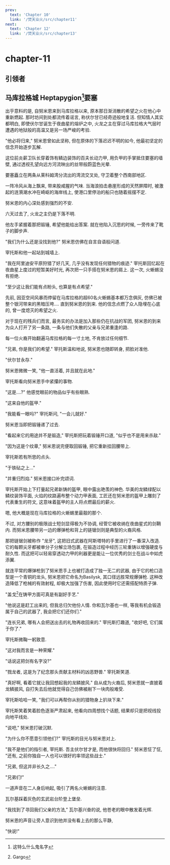 ```yaml
---
prev:
  text: 'Chapter 10'
  link: '/焚天业火/src/chapter11'
next:
  text: 'Chapter 12'
  link: '/焚天业火/src/chapter13'
---
```


# chapter-11

## 引领者

## 马库拉格城 Heptapygion[^1]要塞

出乎意料的是, 自努米恩来到马库拉格以来, 原本那日渐消散的希望之火在他心中重新燃起. 那时坊间到处都流传着谣言, 称伏尔甘已经奇迹般地复活. 但知情人其实都明白, 即使伏尔甘诞生于夜曲星的熔炉之中, 火龙之主在穿过马库拉格大气层时遭遇的地狱般的高温又是另一场严峻的考验.

"他必将归来," 努米恩曾如此坚称, 但在原体的下落迟迟不明的如今, 他最初坚定的信念开始逐步瓦解.

这位前炎薪卫队长穿着饰有鳞边装饰的百夫长动力甲, 用负甲的手掌抵住要塞的墙壁, 通过透视孔望向远方河流映出的丝带般蔚蓝色光晕.

要塞矗立在两条从莱科姆湾分流出的湾流交叉处, 守卫着整个西南部地区.

一阵冷风从海上飘来, 带来股咸腥的气味. 当海浪拍击悬崖形成的天然屏障时, 被激起的涟漪潮水冲在崎岖的海岸线上, 使港口里停泊的船只也随着摇摆不定.

努米恩的内心深处感到强烈的不安.

六天过去了, 火龙之主仍是下落不明.

他左手紧握着那把锻锤, 希望他能给出答案. 就在他陷入沉思的时候, 一旁传来了靴子的脚步声.

"我们为什么还是没找到他?" 努米恩仿佛在自言自语般问道.

宰托斯和他一起站到城墙上.

"我在阿里迪安平原狩猎了好几天, 几乎没有发现任何猎物的痕迹." 宰托斯回忆起在夜曲星上度过的短暂美好时光, 再次把一只手搭在努米恩的肩上. 这一次, 火蜥蜴没有拒绝.

"至少这让我们能有点盼头, 也算是有点希望."

先前, 因亚空间风暴而停留在马库拉格的超60名火蜥蜴基本都万念俱灰, 仿佛已被整个银河带来的黑暗压垮.... 直到努米恩的到来. 他的信念点燃了众人隐埋在心底的, 曾一度熄灭的希望之火.

对于现在的残兵们而言, 最务实的办法是加入那些仍在抗战的军团, 努米恩的到来为众人打开了另一条路, 一条与他们失散的父亲与兄弟重逢的路.

每一位火裔开始翻遍马库拉格的每一寸土地, 不肯放过任何细节.

"兄弟, 你是我们的希望." 宰托斯温和地说, 努米恩也随即转身, 把脸对准他.

"伏尔甘永存."

努米恩微微一笑, "他一直活着, 并且就在此地."

宰托斯看向努米恩手中紧攥的事物.

"这是....?" 他感觉眼前的物品似乎有些眼熟.

"这来自他的盔甲."

"我能看一眼吗?" 宰托斯问, "一会儿就好."

努米恩当即把锻锤递了过去.

"看起来它的用途并不是锻造," 宰托斯把玩着锻锤开口道, "似乎也不是用来杀敌."

"因为这是个纹章," 努米恩说完便取回锻锤, 把它重新挂回腰带上.

宰托斯若有所思的点头.

"于铁砧之上..."

"并重归烈焰." 努米恩接口补完颂词.

宰托斯开始上下打量起兄弟新铸的盔甲, 眼中露出艳羡的神色. 华美的龙鳞绿配以鳞纹装饰平面, 火焰的纹路遍布整个动力甲表面, 工匠还在努米恩的盔甲上雕刻了代表重生的符文, 这意味着盔甲的主人将点燃最后的薪火.

嗯, 他大概是现在马库拉格的火蜥蜴里最靓的那个.

不过, 对方腰别的极限战士短剑显得极为不协调, 经管它被收纳在夜曲星式的剑鞘内. 而努米恩腰带另一边的爆弹枪和背上的链锯剑则是典型的火裔风格.

那把链锯剑被称作 "龙牙", 这把旧式武器在阿斯塔特的手里进行了一番深入改造. 它的每颗尖牙都被单分子分解立场包裹, 在锻造过程中经历三轮重铸以增强硬度与耐久性. 而这把可以轻易穿透动力甲的利器更是能让一位优秀的剑士在战斗中如虎添翼.

就连平常的爆弹枪到了努米恩手上也被打造成了独一无二的武器, 由于它的枪口造型是一个青铜的龙头, 努米恩把它命名为Basilysk, 其口径远胜常规爆弹枪. 这种改造降低了枪械的有效射程, 却极大加强了伤害, 因此使用时它还需搭配特质子弹.

"盖戈[^2]在铸甲方面可真是有副好手艺."

"他说这是赶工出来的, 但我总归欠他份人情. 你和瓦尔基也一样, 等我有机会锻造属于自己的武器了, 我会把它们还你们."

"连长兄弟, 哪有人会把送出去的礼物再收回来的." 宰托斯打趣道, "收好吧, 它们属于你了."

宰托斯微鞠一躬致意.

"这对我而言是一种荣耀."

"话说这把剑有名字没?"

"戮龙者, 这是为了纪念那头贡献主材料的凶恶野兽." 宰托斯笑道.

"真好啊, 看着它就让我回想起我的龙鳞披风." 自从成为火裔后, 努米恩就一直披着龙鳞披风, 自打失去后他就觉得自己仿佛被剐下一块肉般难受.

宰托斯哈哈一笑, "我们可以再帮你从别的猎物身上扒块下来."

宰托斯笑着笑着脸色逐渐严肃起来, 他看向四周想找个话题, 结果却只是把视线投向地平线处.

"说吧," 努米恩打破沉默.

"为什么你不愿意引领他们?" 宰托斯的目光与努米恩对上.

"我不是他们的指引者, 宰托斯. 吾主伏尔甘才是, 而他很快将回归." 努米恩怔了怔, "还有, 之前你独自一人也可以很好的率领这些战士."

"兄弟, 但这并非长久之...."

"兄弟们!"

一道声音在二人身后响起, 吸引了两名火蜥蜴的注意.

瓦尔基踩着灰色的玄武岩台阶登上堡垒.

"我找到了寻回我们父亲的方法," 瓦尔基兴奋的说, 他苍老的眼中散发着光辉.

努米恩的声音让旁人意识到他并没有看上去的那么平静,

"快说!"

[^1]: 这特么什么鬼名字

[^2]: Gargo
